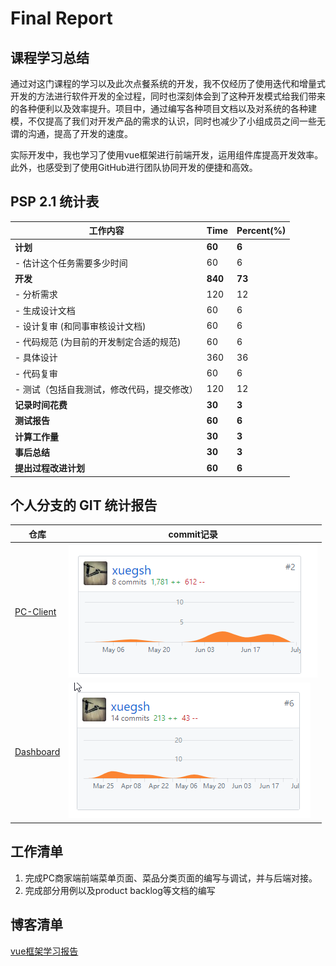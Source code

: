 # Final Report

## 课程学习总结

通过对这门课程的学习以及此次点餐系统的开发，我不仅经历了使用迭代和增量式开发的方法进行软件开发的全过程，同时也深刻体会到了这种开发模式给我们带来的各种便利以及效率提升。项目中，通过编写各种项目文档以及对系统的各种建模，不仅提高了我们对开发产品的需求的认识，同时也减少了小组成员之间一些无谓的沟通，提高了开发的速度。

实际开发中，我也学习了使用vue框架进行前端开发，运用组件库提高开发效率。此外，也感受到了使用GitHub进行团队协同开发的便捷和高效。

## PSP 2.1 统计表

| 工作内容                   | Time    | Percent(%) |
| ---------------------- | ------- | ---------- |
| **计划**                 | **60**  | **6**      |
| - 估计这个任务需要多少时间         | 60      | 6          |
| **开发**                 | **840** | **73**     |
| - 分析需求                 | 120     | 12         |
| - 生成设计文档               | 60      | 6          |
| - 设计复审 (和同事审核设计文档)     | 60      | 6          |
| - 代码规范 (为目前的开发制定合适的规范) | 60      | 6          |
| - 具体设计                 | 360     | 36         |
| - 代码复审                 | 60      | 6          |
| - 测试（包括自我测试，修改代码，提交修改） | 120     | 12         |
| **记录时间花费**             | **30**  | **3**      |
| **测试报告**               | **60**  | **6**      |
| **计算工作量**              | **30**  | **3**      |
| **事后总结**               | **30**  | **3**      |
| **提出过程改进计划**           | **60**  | **6**      |



## 个人分支的 GIT 统计报告

| 仓库                                       | commit记录                                 |
| ---------------------------------------- | ---------------------------------------- |
| [PC-Client](https://github.com/Zhidan-System/PC-Client) | ![pc_client_commit](15331343-assets/pc_client_commit.png) |
| [Dashboard](https://github.com/Zhidan-System/Dashboard) | ![dashboard_commit](15331343-assets/dashboard_commit.png) |

## 工作清单

1. 完成PC商家端前端菜单页面、菜品分类页面的编写与调试，并与后端对接。
2. 完成部分用例以及product backlog等文档的编写

## 博客清单

[vue框架学习报告](https://blog.csdn.net/devin_xue/article/details/79951857)
